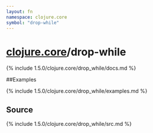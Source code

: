```yaml
---
layout: fn
namespace: clojure.core
symbol: "drop-while"
---
```


# [clojure.core](../)/drop-while

{% include 1.5.0/clojure.core/drop_while/docs.md %}

##Examples

{% include 1.5.0/clojure.core/drop_while/examples.md %}
## Source
{% include 1.5.0/clojure.core/drop_while/src.md %}

